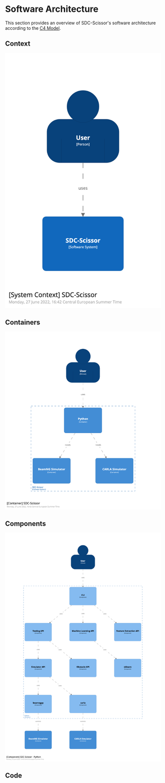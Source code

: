 # Software Architecture
This section provides an overview of SDC-Scissor's software architecture according to the
[C4 Model](https://c4model.com/).

## Context
![](../c4model/structurizr-1-Diagram1.png)

## Containers
![](../c4model/structurizr-1-Diagram2.png)

## Components
![](../c4model/structurizr-1-Diagram3.png)

## Code
